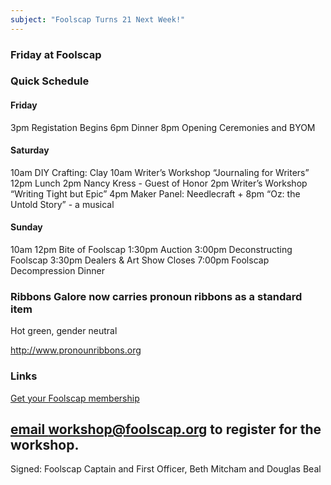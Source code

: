 ```yaml
---
subject: "Foolscap Turns 21 Next Week!"
---
```


### Friday at Foolscap

### Quick Schedule

#### Friday
3pm Registation Begins
6pm Dinner
8pm Opening Ceremonies and BYOM

#### Saturday
10am DIY Crafting: Clay
10am Writer’s Workshop “Journaling for Writers”
12pm Lunch
2pm Nancy Kress - Guest of Honor
2pm Writer’s Workshop “Writing Tight but Epic”
4pm Maker Panel: Needlecraft +
8pm “Oz: the Untold Story” - a musical

#### Sunday
10am
12pm Bite of Foolscap
1:30pm Auction
3:00pm Deconstructing Foolscap
3:30pm Dealers & Art Show Closes
7:00pm Foolscap Decompression Dinner




### Ribbons Galore now carries pronoun ribbons as a standard item
Hot green, gender neutral

http://www.pronounribbons.org

### Links
[Get your Foolscap membership](https://www.foolscap.org/registration/)

[email workshop@foolscap.org](mailto:workshop@foolscap.org) to register for the workshop.
---

Signed: Foolscap Captain and First Officer, Beth Mitcham and Douglas Beal

